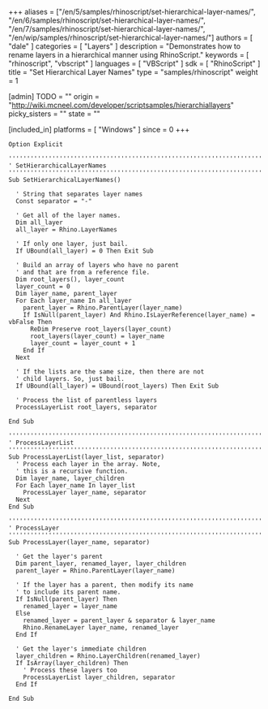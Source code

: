 +++
aliases = ["/en/5/samples/rhinoscript/set-hierarchical-layer-names/", "/en/6/samples/rhinoscript/set-hierarchical-layer-names/", "/en/7/samples/rhinoscript/set-hierarchical-layer-names/", "/en/wip/samples/rhinoscript/set-hierarchical-layer-names/"]
authors = [ "dale" ]
categories = [ "Layers" ]
description = "Demonstrates how to rename layers in a hierarchical manner using RhinoScript."
keywords = [ "rhinoscript", "vbscript" ]
languages = [ "VBScript" ]
sdk = [ "RhinoScript" ]
title = "Set Hierarchical Layer Names"
type = "samples/rhinoscript"
weight = 1

[admin]
TODO = ""
origin = "http://wiki.mcneel.com/developer/scriptsamples/hierarchiallayers"
picky_sisters = ""
state = ""

[included_in]
platforms = [ "Windows" ]
since = 0
+++

```vbnet
Option Explicit

''''''''''''''''''''''''''''''''''''''''''''''''''''''''''''''''''''''''''
' SetHierarchicalLayerNames
''''''''''''''''''''''''''''''''''''''''''''''''''''''''''''''''''''''''''
Sub SetHierarchicalLayerNames()

  ' String that separates layer names
  Const separator = "-"

  ' Get all of the layer names.
  Dim all_layer
  all_layer = Rhino.LayerNames

  ' If only one layer, just bail.
  If UBound(all_layer) = 0 Then Exit Sub

  ' Build an array of layers who have no parent
  ' and that are from a reference file.
  Dim root_layers(), layer_count
  layer_count = 0  
  Dim layer_name, parent_layer
  For Each layer_name In all_layer
    parent_layer = Rhino.ParentLayer(layer_name)
    If IsNull(parent_layer) And Rhino.IsLayerReference(layer_name) = vbFalse Then
      ReDim Preserve root_layers(layer_count)
      root_layers(layer_count) = layer_name
      layer_count = layer_count + 1
    End If
  Next

  ' If the lists are the same size, then there are not
  ' child layers. So, just bail.
  If UBound(all_layer) = UBound(root_layers) Then Exit Sub

  ' Process the list of parentless layers    
  ProcessLayerList root_layers, separator

End Sub

''''''''''''''''''''''''''''''''''''''''''''''''''''''''''''''''''''''''''
' ProcessLayerList
''''''''''''''''''''''''''''''''''''''''''''''''''''''''''''''''''''''''''
Sub ProcessLayerList(layer_list, separator)
  ' Process each layer in the array. Note,
  ' this is a recursive function.
  Dim layer_name, layer_children
  For Each layer_name In layer_list
    ProcessLayer layer_name, separator
  Next
End Sub

''''''''''''''''''''''''''''''''''''''''''''''''''''''''''''''''''''''''''
' ProcessLayer
''''''''''''''''''''''''''''''''''''''''''''''''''''''''''''''''''''''''''
Sub ProcessLayer(layer_name, separator)

  ' Get the layer's parent
  Dim parent_layer, renamed_layer, layer_children
  parent_layer = Rhino.ParentLayer(layer_name)

  ' If the layer has a parent, then modify its name
  ' to include its parent name.
  If IsNull(parent_layer) Then
    renamed_layer = layer_name
  Else
    renamed_layer = parent_layer & separator & layer_name
    Rhino.RenameLayer layer_name, renamed_layer
  End If

  ' Get the layer's immediate children
  layer_children = Rhino.LayerChildren(renamed_layer)
  If IsArray(layer_children) Then
    ' Process these layers too    
    ProcessLayerList layer_children, separator
  End If  

End Sub
```
